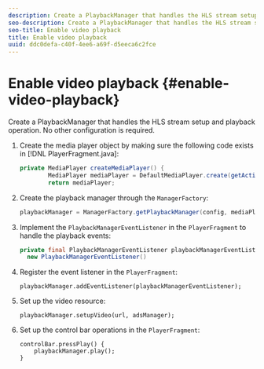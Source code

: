 ```yaml
---
description: Create a PlaybackManager that handles the HLS stream setup and playback operation. No other configuration is required.
seo-description: Create a PlaybackManager that handles the HLS stream setup and playback operation. No other configuration is required.
seo-title: Enable video playback
title: Enable video playback
uuid: ddc0defa-c40f-4ee6-a69f-d5eeca6c2fce
---
```


# Enable video playback {#enable-video-playback}

Create a PlaybackManager that handles the HLS stream setup and playback operation. No other configuration is required.

1. Create the media player object by making sure the following code exists in [!DNL PlayerFragment.java]:

   ```java
   private MediaPlayer createMediaPlayer() { 
           MediaPlayer mediaPlayer = DefaultMediaPlayer.create(getActivity().getApplicationContext()); 
           return mediaPlayer;
   ```

   <!-- I've duplicated this information. It also exists in the PlayerFragment section, just before the Feature manager section. I figured that I should have it here as well, in case they jump directly to this section.-->

1. Create the playback manager through the `ManagerFactory`:

   ```java
   playbackManager = ManagerFactory.getPlaybackManager(config, mediaPlayer);
   ```

1. Implement the `PlaybackManagerEventListener` in the `PlayerFragment` to handle the playback events:

   ```java
   private final PlaybackManagerEventListener playbackManagerEventListener =  
     new PlaybackManagerEventListener() 
   ```

1. Register the event listener in the `PlayerFragment`:

   ```
   playbackManager.addEventListener(playbackManagerEventListener);
   ```

1. Set up the video resource:

   ```
   playbackManager.setupVideo(url, adsManager); 
   ```

1. Set up the control bar operations in the `PlayerFragment`:

   ```
   controlBar.pressPlay() { 
       playbackManager.play();  
   }
   ```
   
<!-- 

Comment Type: draft

1. [Class PlaybackManager](https://help.adobe.com/en_US/primetime/reference_implementation/android/javadoc/com/adobe/primetime/reference/manager/PlaybackManager.html)
1. [PlaybackManagerEventListener](https://help.adobe.com/en_US/primetime/reference_implementation/android/javadoc/com/adobe/primetime/reference/manager/PlaybackManager.PlaybackManagerEventListener.html)
1. [mediacore.utils.TimeRange](https://help.adobe.com/en_US/primetime/api/psdk/javadoc/com/adobe/mediacore/utils/TimeRange.html)
1. [mediacore.BufferControlParameters](https://help.adobe.com/en_US/primetime/api/psdk/javadoc/com/adobe/mediacore/BufferControlParameters.html)
1. [mediacore.MediaPlayer.PlayerState](https://help.adobe.com/en_US/primetime/api/psdk/javadoc/com/adobe/mediacore/MediaPlayer.PlayerState.html)

-->